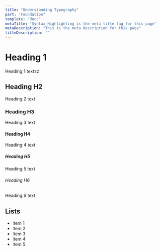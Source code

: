 ```yaml
---
title: "Understanding Typography"
part: "Foundation"
template: "docs"
metaTitle: "Syntax Highlighting is the meta title tag for this page"
metaDescription: "This is the meta description for this page"
titleDescription: ""
---
```



# Heading 1
Heading 1 textzz

## Heading H2
Heading 2 text

### Heading H3
Heading 3 text

#### Heading H4
Heading 4 text

##### Heading H5
Heading 5 text

###### Heading H6
Heading 6 text

## Lists
- Item 1
- Item 2
- Item 3
- Item 4
- Item 5
